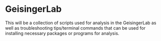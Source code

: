 # GeisingerLab

<p> This will be a collection of scripts used for analysis in the GeisingerLab as well as troubleshooting tips/terminal commands that can be used for installing necessary packages or programs for analysis. </p>